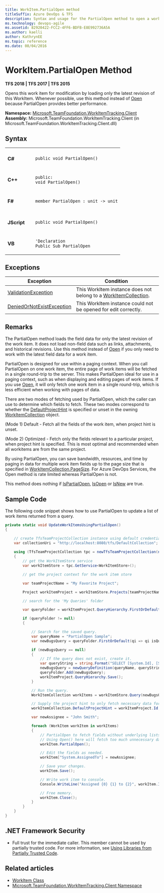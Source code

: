 ```yaml
---
title: WorkItem.PartialOpen method
titleSuffix: Azure DevOps & TFS 
description: Syntax and usage for the PartialOpen method to open a work item for modification when working with Azure DevOps Services & Team Foundation Server 
ms.technology: devops-agile
ms.assetid: 82920422-FCC2-4FF6-BDFB-E8E992736A5A
ms.author: kaelli
author: KathrynEE
ms.topic: reference
ms.date: 08/04/2016
---
```



# WorkItem.PartialOpen Method

**TFS 2018 | TFS 2017 | TFS 2015**

Opens this work item for modification by loading only the latest revision of this WorkItem. Whenever possible, use this method instead of [Open](open.md) because PartialOpen provides better performance.  

**Namespace:**  [Microsoft.TeamFoundation.WorkItemTracking.Client](/previous-versions/visualstudio/visual-studio-2013/bb141853(v=vs.120))  
**Assembly:**  Microsoft.TeamFoundation.WorkItemTracking.Client (in Microsoft.TeamFoundation.WorkItemTracking.Client.dll)


## Syntax

<table>
<tr>
<td width="75px"> 
<h4>C#</h4>
</td>
<td>
<code>public void PartialOpen()</code>
</td>
</tr>
<tr>
<td> 
<h4>C++</h4>
</td>
<td>
<code>public:</code><br/>
<code>void PartialOpen()</code>
</td>
</tr>
<tr>
<td> 
<h4>F#</h4>
</td>
<td>
<code>member PartialOpen : unit -&gt; unit</code>
</td>
</tr>
<tr>
<td> 
<h4>JScript</h4>
</td>
<td>
<code>public void PartialOpen()</code>
</td>
</tr>
<tr>
<td> 
<h4>VB</h4>
</td>
<td>
<code>&#39;Declaration</code><br/>
<code>Public Sub PartialOpen</code>
</td>
</tr>
</table>



## Exceptions

| **Exception** | **Condition** |
| --- | --- |
| [ValidationException](/previous-versions/visualstudio/visual-studio-2013/bb179827(v=vs.120)) | This WorkItem instance does not belong to a [WorkItemCollection](/previous-versions/visualstudio/visual-studio-2013/bb179841(v=vs.120)). |
| [DeniedOrNotExistException](/previous-versions/visualstudio/visual-studio-2013/bb171970(v=vs.120)) | This WorkItem instance could not be opened for edit correctly. |

## Remarks

The PartialOpen method loads the field data for only the latest revision of the work item. It does not load non-field data such as links, attachments, and historical revisions. Use this method instead of [Open](open.md) if you only need to work with the latest field data for a work item.

PartialOpen is designed for use within a paging context. When you call PartialOpen on one work item, the entire page of work items will be fetched in a single round-trip to the server. This makes PartialOpen ideal for use in a paging context, such as when displaying and editing pages of work items. If you use [Open](open.md), it will only fetch one work item in a single round-trip, which is less efficient when working with pages of data.

There are two modes of fetching used by PartialOpen, which the caller can use to determine which fields to fetch. These two modes correspond to whether the [DefaultProjectHint](/previous-versions/visualstudio/visual-studio-2013/bb164761(v=vs.120)) is specified or unset in the owning [WorkItemCollection](/previous-versions/visualstudio/visual-studio-2013/bb179841(v=vs.120)) object.

(Mode 1) Default - Fetch all the fields of the work item, when project hint is unset.

(Mode 2) Optimized - Fetch only the fields relevant to a particular project, when project hint is specified. This is most optimal and recommended when all workitems are from the same project.

By using PartialOpen, you can save bandwidth, resources, and time by paging in data for multiple work item fields up to the page size that is specified in [WorkItemCollection.PageSize](/previous-versions/visualstudio/visual-studio-2013/bb164764(v=vs.120)). For Azure DevOps Services, the Open method is rate limited whereas PartialOpen is not.

This method does nothing if [IsPartialOpen](/previous-versions/visualstudio/visual-studio-2013/bb164816(v=vs.120)), [IsOpen](/previous-versions/visualstudio/visual-studio-2013/bb164814(v=vs.120)) or [IsNew](/previous-versions/visualstudio/visual-studio-2013/ff737494(v=vs.120)) are true.

## Sample Code

The following code snippet shows how to use PartialOpen to update a list of work items returned from a query.

```CS
private static void UpdateWorkItemsUsingPartialOpen()
{

    // create TfsTeamProjectCollection instance using default credentials
    var collectionUri = "http://localhost:8080/tfs/DefaultCollection";
    
    using (TfsTeamProjectCollection tpc = newTfsTeamProjectCollection(newUri(collectionUri)))
    {
        // get the WorkItemStore service
        var workItemStore = tpc.GetService<WorkItemStore>();

        // get the project context for the work item store

        var teamProjectName = "My Favorite Project";

        Project workItemProject = workItemStore.Projects[teamProjectName];

        // search for the 'My Queries' folder

        var queryFolder = workItemProject.QueryHierarchy.FirstOrDefault(qh => qh isQueryFolder && qh.IsPersonal) asQueryFolder;

        if (queryFolder != null)
        {

            // Search for the saved query.
            var queryName = "PartialOpen Sample";
            var newBugsQuery = queryFolder.FirstOrDefault(qi => qi isQueryDefinition && qi.Name.Equals(queryName)) asQueryDefinition;

            if (newBugsQuery == null)
            {
                // If the query does not exist, create it.
                var queryString = string.Format("SELECT [System.Id], [System.WorkItemType], [System.Title], [System.AssignedTo], [System.State], [System.Tags] FROM WorkItems WHERE [System.TeamProject] = '{0}' AND [System.WorkItemType] = 'Bug' AND [System.State] = 'New'", teamProjectName);
                newBugsQuery = newQueryDefinition(queryName, queryString);
                queryFolder.Add(newBugsQuery);
                workItemProject.QueryHierarchy.Save();
            }

            // Run the query.
            WorkItemCollection workItems = workItemStore.Query(newBugsQuery.QueryText);

            // Supply the project hint to only fetch necessary data for the project.
            workItemCollection.DefaultProjectHint = workItemProject.Id;

            var newAssignee = "John Smith";

            foreach (WorkItem workItem in workItems)
            {
                // PartialOpen to fetch fields without underlying lists for entire query page.
                // Using Open() here will fetch too much unnecessary data, and hence is undesirable.
                workItem.PartialOpen();

                // Edit the fields as needed.
                workItem["System.AssignedTo"] = newAssignee;

                // Save your changes.
                workItem.Save();

                // Write work item to console.
                Console.WriteLine("Assigned {0} {1} to {2}", workItem.Id, workItem.Fields["System.Title"].Value, newAssignee);

                // Free memory.
                workItem.Close();
            }
        }
    }
}
```

## .NET Framework Security

- Full trust for the immediate caller. This member cannot be used by partially trusted code. For more information, see [Using Libraries from Partially Trusted Code](/dotnet/framework/misc/using-libraries-from-partially-trusted-code).


## Related articles


- [WorkItem Class](/previous-versions/visualstudio/visual-studio-2013/bb179831(v=vs.120))  
- [Microsoft.TeamFoundation.WorkItemTracking.Client Namespace](/previous-versions/visualstudio/visual-studio-2013/bb141853(v=vs.120))